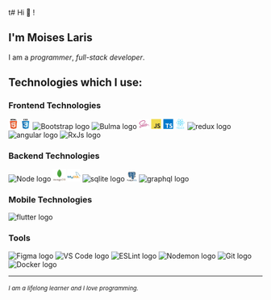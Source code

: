 t# Hi 👋 !

## I'm Moises Laris

I am a _programmer_, _full-stack developer_.

## Technologies which I use:

### Frontend Technologies

<div>
  <img src ="https://raw.githubusercontent.com/devicons/devicon/master/icons/html5/html5-original-wordmark.svg" alt="HTML5 logo" width="4%" title='HTML5'/>
  <img src ="https://raw.githubusercontent.com/devicons/devicon/master/icons/css3/css3-original-wordmark.svg" alt="CSS3 logo" width="4%" title='CSS3'/>
  <img src ="https://cdn.worldvectorlogo.com/logos/bootstrap-4.svg" alt="Bootstrap logo" width="3.5%" title='Bootstrap'/>
  <img src ="https://raw.githubusercontent.com/gilbarbara/logos/804dc257b59e144eaca5bc6ffd16949752c6f789/logos/bulma.svg" alt="Bulma logo" width="3%" title='Bulma'/>
  <img src ="https://raw.githubusercontent.com/devicons/devicon/master/icons/sass/sass-original.svg" alt="Sass logo" width="4%" title='Sass'/>
  <img src ="https://raw.githubusercontent.com/devicons/devicon/master/icons/javascript/javascript-original.svg" alt="JavaScript logo" width="4%" title='JavaScript'/>
  <img src ="https://raw.githubusercontent.com/devicons/devicon/master/icons/typescript/typescript-original.svg" alt="Typescript logo" width="4%" title='Typescript'/>
  <img src ="https://raw.githubusercontent.com/devicons/devicon/master/icons/react/react-original-wordmark.svg" alt="react logo" width="4%" title='React'/>
  <img src ="https://cdn.worldvectorlogo.com/logos/redux.svg" alt="redux logo" width="4%" title='Redux'/>
  <img src ="https://angular.io/assets/images/logos/angular/angular.svg" alt="angular logo" width="4.3%" title='Angular'/>
  <img src ="https://cdn.worldvectorlogo.com/logos/rxjs-1.svg" alt="RxJs logo" width="3.8%" title='RxJs'/>
  
<div> 

### Backend Technologies

<div>
  <img src ="https://www.openxcell.com/wp-content/uploads/2021/11/nodejs-inner.png" alt="Node logo" width="5%" title='Nodejs'/>
  <img src ="https://raw.githubusercontent.com/devicons/devicon/master/icons/mongodb/mongodb-original-wordmark.svg" alt="D3 logo" width="5%" title='MongoDB'/>
  <img src ="https://raw.githubusercontent.com/devicons/devicon/master/icons/mysql/mysql-original-wordmark.svg" alt="mysql logo" width="5%" title='MYSQL'/>
  <img src ="https://www.vectorlogo.zone/logos/sqlite/sqlite-icon.svg" alt="sqlite logo" width="4%" title='sqlite'/>
  <img src ="https://raw.githubusercontent.com/devicons/devicon/master/icons/postgresql/postgresql-original-wordmark.svg" alt="postgres logo" width="4%" title='postgres'/>
  <img src ="https://www.vectorlogo.zone/logos/graphql/graphql-icon.svg" alt="graphql logo" width="4%" title='GraphQL'/>
</div>
  
### Mobile Technologies

<div>
  <img src ="https://www.vectorlogo.zone/logos/flutterio/flutterio-icon.svg" alt="flutter logo" width="4%" title="flutter"/>
</div>

### Tools

<div>
  <img src ="https://cdn.worldvectorlogo.com/logos/figma-1.svg" alt="Figma logo" width="3%" title='Figma'/>
  <img src ="https://upload.wikimedia.org/wikipedia/commons/thumb/9/9a/Visual_Studio_Code_1.35_icon.svg/240px-Visual_Studio_Code_1.35_icon.svg.png" alt="VS Code logo" width="4%" title='Visual Studio Code'/>
  <img src ="https://upload.wikimedia.org/wikipedia/commons/thumb/e/e3/ESLint_logo.svg/324px-ESLint_logo.svg.png" alt="ESLint logo" width="5%" title='ESLint'/>
  <img src ="https://cdn.worldvectorlogo.com/logos/nodemon.svg" alt="Nodemon logo" width="4%" title='Nodemon'/>
  <img src ="https://www.vectorlogo.zone/logos/git-scm/git-scm-icon.svg" alt="Git logo" width="4.3%" title='Git'/>
  <img src ="https://gogeticon.net/files/3163573/d130ef65a8efdfa66fa49eb5ab745cef.png" alt="Docker logo" width="4%" title="Docker" />
</div>
  
---
<small> _I am a lifelong learner and I love programming._ </small>
